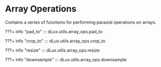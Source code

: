 # Array Operations

Contains a series of functions for performing paraxial operations on arrays.

???+ info "pad_to"
    ::: dLux.utils.array_ops.pad_to

???+ info "crop_to"
    ::: dLux.utils.array_ops.crop_to

???+ info "resize"
    ::: dLux.utils.array_ops.resize

???+ info "downsample"
    ::: dLux.utils.array_ops.downsample
